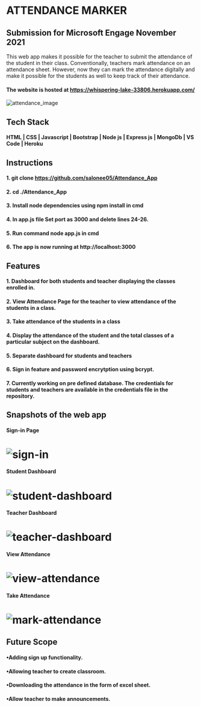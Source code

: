 # ATTENDANCE MARKER

## Submission for Microsoft Engage November 2021

This web app makes it possible for the teacher to submit the attendance of the student in their class. Conventionally, teachers mark attendance on an attendance sheet. However, now they can mark the attendance digitally and make it possible for the students as well to keep track of their attendance.
#### The website is hosted at https://whispering-lake-33806.herokuapp.com/

![attendance_image](https://user-images.githubusercontent.com/72302207/143684169-64593388-5561-4fef-84c8-0b3fa30d17bf.jpg)


## Tech Stack
#### HTML | CSS | Javascript | Bootstrap | Node js | Express js | MongoDb | VS Code | Heroku


## Instructions
#### 1. git clone https://github.com/salonee05/Attendance_App
#### 2. cd ./Attendance_App
#### 3. Install node dependencies using npm install in cmd
#### 4. In app.js file Set port as 3000 and delete lines 24-26.
#### 5. Run command node app.js in cmd
#### 6. The app is now running at http://localhost:3000


## Features
#### 1. Dashboard for both students and teacher displaying the classes enrolled in.
#### 2. View Attendance Page for the teacher to view attendance of the students in a class.
#### 3. Take attendance of the students in a class
#### 4. Display the attendance of the student and the total classes of a particular subject on the dashboard.
#### 5. Separate dashboard for students and teachers
#### 6. Sign in feature and password encrytption using bcrypt.
#### 7. Currently working on pre defined database. The credentials for students and teachers are available in the credentials file in the repository.


## Snapshots of the web app
#### Sign-in Page
# ![sign-in](https://user-images.githubusercontent.com/72302207/143685779-8338ab48-ab1d-4153-a9e8-6adcbabf8d89.png)

#### Student Dashboard
# ![student-dashboard](https://user-images.githubusercontent.com/72302207/143763878-f7c96a98-765e-4f3e-9535-3a31a9eab535.png)

#### Teacher Dashboard
# ![teacher-dashboard](https://user-images.githubusercontent.com/72302207/143763889-85c89213-ddeb-4121-b24b-11d056d009b0.png)

#### View Attendance
# ![view-attendance](https://user-images.githubusercontent.com/72302207/143763898-a7aea5f4-9e17-45b0-b7bb-86f99ba87e5d.png)

#### Take Attendance
# ![mark-attendance](https://user-images.githubusercontent.com/72302207/143763907-7cc82230-1ea5-40e4-847a-81c0f839a341.png)

## Future Scope
#### •Adding sign up functionality.
#### •Allowing teacher to create classroom.
#### •Downloading the attendance in the form of excel sheet.
#### •Allow teacher to make announcements.

